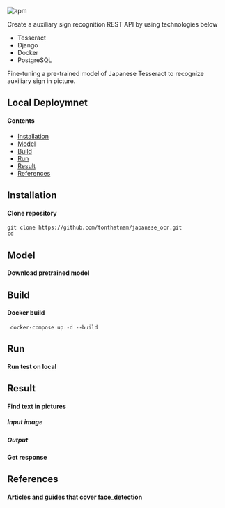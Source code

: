 ![apm](https://img.shields.io/apm/l/vim-mode.svg) 

Create a auxiliary sign recognition REST API by using technologies below
 
 * Tesseract
 * Django
 * Docker
 * PostgreSQL

Fine-tuning a pre-trained model of Japanese Tesseract to recognize auxiliary sign in picture.

## Local Deploymnet
#### Contents
- [Installation](#Installation)
- [Model](#model)
- [Build](#build)
- [Run](#run)
- [Result](#result)
- [References](#references)

## Installation
#### Clone repository
 ```console
 git clone https://github.com/tonthatnam/japanese_ocr.git
 cd 
```
## Model
#### Download pretrained model

## Build
#### Docker build
```console
 docker-compose up -d --build
```
## Run
#### Run test on local

## Result
#### Find text in pictures
##### Input image

##### Output

#### Get response

## References
#### Articles and guides that cover face_detection
